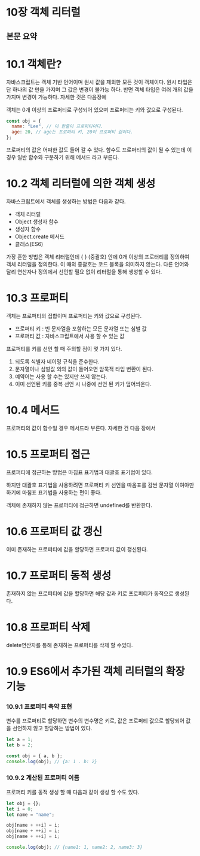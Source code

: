 # 10장 객체 리터럴

## 본문 요약

# 10.1 객체란?

자바스크립트는 객체 기반 언어이며 원시 값을 제외한 모든 것이 객체이다. 원시 타입은 단 하나의 값 만을 가지며 그 값은 변경이 불가능 하다. 반면 객체 타입은 여러 개의 값을 가지며 변경이 가능하다. 자세한 것은 다음장에

객체는 0개 이상의 프로퍼티로 구성되어 있으며 프로퍼티는 키와 값으로 구성된다.

```jsx
const obj = {
  name: "Lee", // 이 한줄이 프로퍼티이다.
  age: 20, // age는 프로퍼티 키, 20이 프로퍼티 값이다.
};
```

프로퍼티의 값은 어떠한 값도 들어 갈 수 있다. 함수도 프로퍼티의 값이 될 수 있는데 이 경우 일반 함수와 구분하기 위해 메서드 라고 부른다.

# 10.2 객체 리터럴에 의한 객체 생성

자바스크립트에서 객체를 생성하는 방법은 다음과 같다.

- 객체 리터럴
- Object 생성자 함수
- 생성자 함수
- Object.create 메서드
- 클래스(ES6)

가장 흔한 방법은 객체 리터럴인데 { } (중괄호) 안에 0개 이상의 프로터티를 정의하여 객체 리터럴을 정의한다. 이 때의 중괄호는 코드 블록을 의미하지 않는다. 다른 언어와 달리 연산자나 정의에서 선언할 필요 없이 리터럴을 통해 생성할 수 있다.

# 10.3 프로퍼티

객체는 프로퍼티의 집합이며 프로퍼티는 키와 값으로 구성된다.

- 프로퍼티 키 : 빈 문자열을 포함하는 모든 문자열 또는 심벌 값
- 프로퍼티 값 : 자바스크립트에서 사용 할 수 있는 값

프로퍼티를 키를 선언 할 때 주의할 점이 몇 가지 있다.

1. 되도록 식별자 네이밍 규칙을 준수한다.
2. 문자열이나 심벌값 외의 값이 들어오면 암묵적 타입 변환이 된다.
3. 예약어는 사용 할 수는 있지만 쓰지 않는다.
4. 이미 선언된 키를 중복 선언 시 나중에 선언 된 키가 덮어씌운다.

# 10.4 메서드

프로퍼티의 값이 함수일 경우 메서드라 부른다. 자세한 건 다음 장에서

# 10.5 프로퍼티 접근

프로퍼티에 접근하는 방법은 마침표 표기법과 대괄호 표기법이 있다.

하지만 대괄호 표기법을 사용하려면 프로퍼티 키 선언을 따옴표를 감싼 문자열 이여야만 하기에 마침표 표기법을 사용하는 편이 좋다.

객체에 존재하지 않는 프로퍼티에 접근하면 undefined를 반환한다.

# 10.6 프로퍼티 값 갱신

이미 존재하는 프로퍼티에 값을 할당하면 프로퍼티 값이 갱신된다.

# 10.7 프로퍼티 동적 생성

존재하지 않는 프로퍼티에 값을 할당하면 해당 값과 키로 프로퍼티가 동적으로 생성된다.

# 10.8 프로퍼티 삭제

delete연산자를 통해 존재하는 프로퍼티를 삭제 할 수있다.

# 10.9 ES6에서 추가된 객체 리터럴의 확장 기능

### 10.9.1 프로퍼티 축약 표현

변수를 프로퍼티로 할당하면 변수의 변수명은 키로, 값은 프로퍼티 값으로 할당되어 값을 선언하지 않고 할당하는 방법이 있다.

```jsx
let a = 1;
let b = 2;

const obj = { a, b };
console.log(obj); // {a: 1 . b: 2}
```

### 10.9.2 계산된 프로퍼티 이름

프로퍼티 키를 동적 생성 할 때 다음과 같이 생성 할 수도 있다.

```jsx
let obj = {};
let i = 0;
let name = "name";

obj[name + ++i] = i;
obj[name + ++i] = i;
obj[name + ++i] = i;

console.log(obj); // {name1: 1, name2: 2, name3: 3}
```
